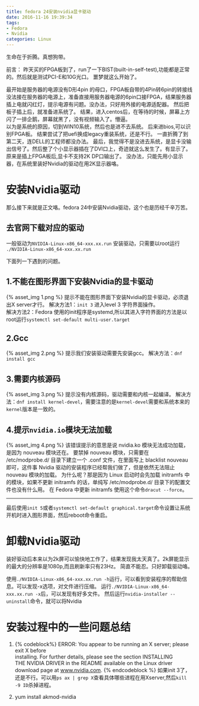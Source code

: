 ```yaml
---
title: fedora 24安装nvidia显卡驱动
date: 2016-11-16 19:39:34
tags:
- Fedora
- Nvidia
categories: Linux
---
```


生命在于折腾。真想狗带。

前言：
昨天买的FPGA板到了，run了一下BIST(built-in-self-test),功能都是正常的。然后就是测试PCI-E和10G光口。
噩梦就这么开始了。

<!-- more -->
最开始是服务器的电源没有D形4pin 的母口，FPGA板自带的4Pin转6pin的转接线没法接在服务器的电源上，准备直接用服务器电源的6pin口接FPGA，结果服务器插上电就闪红灯，提示电源有问题。没办法，只好用外接的电源适配器。
然后把板子插上后，就准备进系统了。
结果，进入centos后，在等待的时候，屏幕上方闪了一排企鹅，屏幕就黑了，没有视频输入了。懵逼。  
以为是系统的原因，切到WIN10系统，然后也是进不去系统。
后来进bios,可以识别FPGA板。
结果尝试了把uefi换成legacy重装系统，还是不行。
一直折腾了到第二天，连DELL的工程师都没办法。
最后，我觉得不是没进去系统，是显卡没输出信号了。然后整了个小显示器插在了DVI口上，奇迹就这么发生了。有显示了。
原来是插上FPGA板后,显卡不支持2K DP口输出了。
没办法，只能先用小显示器，在系统里装好Nvidia的驱动在用2K显示器咯。

# 安装Nvidia驱动
那么接下来就是正文咯。fedora 24中安装Nvidia驱动，这个也是历经千辛万苦。

## 去官网下载对应的驱动
一般驱动为`NVIDIA-Linux-x86_64-xxx.xx.run`
安装驱动，只需要以root运行 `./NVIDIA-Linux-x86_64-xxx.xx.run`

下面列一下遇到的问题。
## 1.不能在图形界面下安装Nvidia的显卡驱动
{% asset_img 1.png %}
提示不能在图形界面下安装Nvidia的显卡驱动，必须退出X server才行。
解决方法1：`init 3` 进入level 3 字符界面操作。  
解决方法2：Fedora 使用的init程序是systemd,所以其进入字符界面的方法是以root运行`systemctl set-default multi-user.target`

## 2.Gcc
{% asset_img 2.png %}
提示我们安装驱动需要先安装gcc。
解决方法：`dnf install gcc`

## 3.需要内核源码
{% asset_img 3.png %}
提示没有内核源码，驱动需要和内核一起编译。
解决方法：`dnf install kernel-devel`，需要注意的是`kernel-devel`需要和系统本来的`kernel`版本是一致的。

## 4.提示`nvidia.io`模块无法加载
{% asset_img 4.png %}
该错误提示的意思是说 nvidia.ko 模块无法成功加载，是因为 nouveau 模块还在。
要禁掉 nouveau 模块，只需要在 /etc/modprobe.d/ 目录下建立一个 .conf 文件，在里面写上 blacklist nouveau 即可，这件事 Nvidia 驱动的安装程序已经帮我们做了，但是依然无法阻止 nouveau 模块的加载。
为什么呢？那是因为 Linux 启动时会先加载 initramfs 中的模块，如果不更新 initramfs 的话，单纯写 /etc/modprobe.d/ 目录下的配置文件也没有什么用。
在 Fedora 中更新 initramfs 使用这个命令`dracut --force`。

---
最后使用`init 5`或者`systemctl set-default graphical.target`命令设置让系统开机时进入图形界面，然后reboot命令重启。

# 卸载Nvidia驱动
装好驱动后本来以为2k屏可以愉快地工作了，结果发现我太天真了。2k屏能显示的最大的分辨率是1080p,而且刷新率只有23Hz。
简直不能忍。只好卸载驱动咯。

使用`./NVIDIA-Linux-x86_64-xxx.xx.run -h`运行，可以看到安装程序的帮助信息。可以发现-x选项，对文件进行压缩。
运行`./NVIDIA-Linux-x86_64-xxx.xx.run -x`后，可以发现有好多文件。
然后运行`nvidia-installer --uninstall`命令，就可以将Nvidia


# 安装过程中的一些问题总结
1. {% codeblock%}
  ERROR: You appear to be running an X server; please exit X before            
         installing.  For further details, please see the section INSTALLING   
         THE NVIDIA DRIVER in the README available on the Linux driver         
         download page at www.nvidia.com.
{% endcodeblock %}
如果init 3了，还是不行。可以用`ps ax | grep X`查看具体哪些进程在用Xserver,然后`kill -9 ID`杀掉进程。

2. yum install akmod-nvidia 